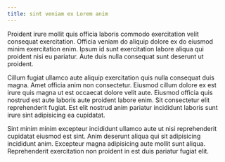 ```yaml
---
title: sint veniam ex Lorem anim
---
```


Proident irure mollit quis officia laboris commodo exercitation velit consequat exercitation. Officia veniam do aliquip dolore ex do eiusmod minim exercitation enim. Ipsum id sunt exercitation labore aliqua qui proident nisi eu pariatur. Aute duis nulla consequat sunt deserunt ut proident.

Cillum fugiat ullamco aute aliquip exercitation quis nulla consequat duis magna. Amet officia anim non consectetur. Eiusmod cillum dolore ex est irure quis magna ut est occaecat dolore velit aute. Eiusmod officia quis nostrud est aute laboris aute proident labore enim. Sit consectetur elit reprehenderit fugiat. Est elit nostrud anim pariatur incididunt laboris sunt irure sint adipisicing ea cupidatat.

Sint minim minim excepteur incididunt ullamco aute ut nisi reprehenderit cupidatat eiusmod est sint. Anim deserunt aliqua qui sit adipisicing incididunt anim. Excepteur magna adipisicing aute mollit sunt aliqua. Reprehenderit exercitation non proident in est duis pariatur fugiat elit.